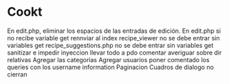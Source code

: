 # Cookt
En edit.php, eliminar los espacios de las entradas de edición.
En edit.php si no recibe variable get rennviar al index
recipe_viewer no se debe entrar sin variables get
recipe_suggestions.php no se debe entrar sin variables get
sanitizar e impedir inyeccion
llevar todo a pdo
comentar
averiguar sobre dir relativas
Agregar las categorias
Agregar usuarios
poner comentado los queries con los username information
Paginacion
Cuadros de dialogo no cierran
